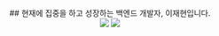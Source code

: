 <div align=center>
## 현재에 집중을 하고 성장하는 백엔드 개발자, 이재현입니다.
</div>

<div align=center>
<img src="https://img.shields.io/badge/spring-6DB33F?style=flat-square&logo=spring&logoColor=white"/>
<img src="https://img.shields.io/badge/graphql-E10098?style=flat-square&logo=graphql&logoColor=white"/>
</div>
